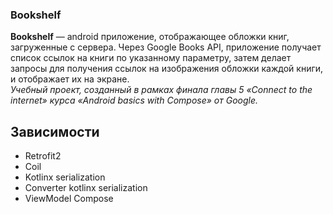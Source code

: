 ### Bookshelf

**Bookshelf** — android приложение, отображающее обложки книг, загруженные с сервера. Через Google Books API, приложение получает список ссылок на книги по указанному параметру, затем делает запросы для получения ссылок на изображения обложки каждой книги, и отображает их на экране.\
*Учебный проект, созданный в рамках финала главы 5 «Connect to the internet» курса «Android basics with Compose» от Google.*

## Зависимости

- Retrofit2
- Coil
- Kotlinx serialization
- Converter kotlinx serialization
- ViewModel Compose
